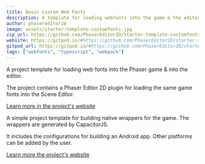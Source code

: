 ```yaml
---
title: Basic Custom Web Fonts
description: A template for loading webfonts into the game & the editor.
author: phasereditor2d
image: assets/starter-template-customfonts.jpg
zip_url: https://github.com/PhaserEditor2D/starter-template-customfonts/archive/refs/tags/v1.0.1.zip
website: https://gitpod.io/#https://github.com/PhaserEditor2D/starter-template-customfonts
gitpod_url: https://gitpod.io/#https://github.com/PhaserEditor2D/starter-template-customfonts
tags: ["webfonts", "typescript", "webpack"]
---
```


A project template for loading web fonts into the Phaser game & into the editor.

The project contains a Phaser Editor 2D plugin for loading the same game fonts into the Scene Editor.

[Learn more in the project's website](https://github.com/PhaserEditor2D/starter-template-customfonts)


A simple project template for building native wrappers for the game. The wrappers are generated by CapacitorJS.

It includes the configurations for building an Android app. Other platforms can be added by the user.

[Learn more the project's website](https://github.com/PhaserEditor2D/starter-template-capacitorjs/)